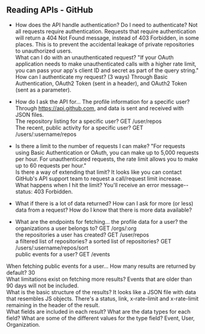 ## Reading APIs - GitHub

* How does the API handle authentication?
Do I need to authenticate?
  Not all requests require authentication. Requests that require authentication will return a 404 Not Found message, instead of 403 Forbidden, in some places. This is to prevent the accidental leakage of private repositories to unauthorized users.  
What can I do with an unauthenticated request?
  "If your OAuth application needs to make unauthenticated calls with a higher rate limit, you can pass your app's client ID and secret as part of the query string."  
How can I authenticate my request? (3 ways)
 Through Basic Authentication, OAuth2 Token (sent in a header), and OAuth2 Token (sent as a parameter).  



* How do I ask the API for...
The profile information for a specific user?
  Through https://api.github.com, and data is sent and received with JSON files.  
The repository listing for a specific user?
  GET /user/repos  
The recent, public activity for a specific user?
  GET /users/:username/repos  

* Is there a limit to the number of requests I can make?
  "For requests using Basic Authentication or OAuth, you can make up to 5,000 requests per hour. For unauthenticated requests, the rate limit allows you to make up to 60 requests per hour."  
Is there a way of extending that limit?
  It looks like you can contact GitHub's API support team to request a call/request limit increase.  
What happens when I hit the limit?
  You'll receive an error message-- status: 403 Forbidden.  


* What if there is a lot of data returned?
How can I ask for more (or less) data from a request?
How do I know that there is more data available?



* What are the endpoints for fetching...
the profile data for a user?
the organizations a user belongs to?
  GET /orgs/:org  
the repositories a user has created?
  GET /user/repos  
a filtered list of repositories?
a sorted list of repositories?
  GET /users/:username/repos/sort  
public events for a user?
  GET /events  



When fetching public events for a user...
How many results are returned by default?
  30  
What limitations exist on fetching more results?
  Events that are older than 90 days will not be included.  
What is the basic structure of the results?
  It looks like a JSON file with data that resembles JS objects. There's a status, link, x-rate-limit and x-rate-limit remaining in the header of the result.  
What fields are included in each result?
What are the data types for each field?
What are some of the different values for the type field?
  Event, User, Organization.  
